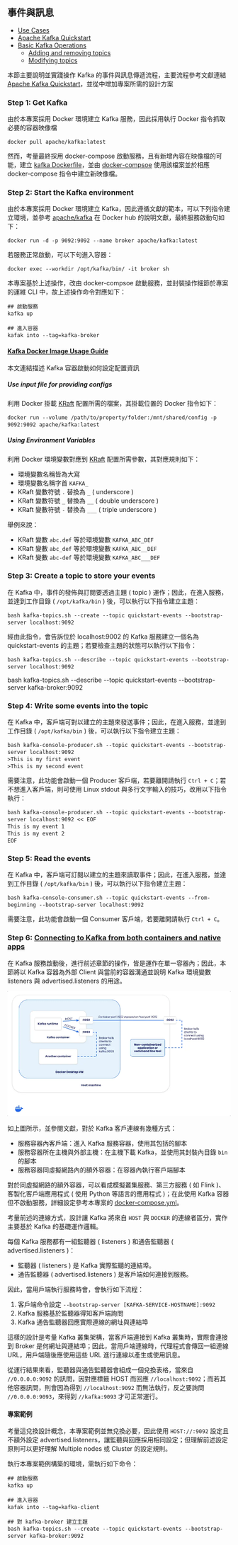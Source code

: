 ## 事件與訊息

+ [Use Cases](https://kafka.apache.org/uses)
+ [Apache Kafka Quickstart](https://kafka.apache.org/quickstart)
+ [Basic Kafka Operations](https://kafka.apache.org/documentation/#basic_ops)
    - [Adding and removing topics](https://kafka.apache.org/documentation/#basic_ops_add_topic)
    - [Modifying topics](https://kafka.apache.org/documentation/#basic_ops_modify_topic)

本節主要說明並實踐操作 Kafka 的事件與訊息傳遞流程，主要流程參考文獻連結 [Apache Kafka Quickstart](https://kafka.apache.org/quickstart)，並從中增加專案所需的設計方案

### Step 1: Get Kafka

由於本專案採用 Docker 環境建立 Kafka 服務，因此採用執行 Docker 指令抓取必要的容器映像檔

```
docker pull apache/kafka:latest
```

然而，考量最終採用 docker-compose 啟動服務，且有新增內容在映像檔的可能，建立 [kafka Dockerfile](../conf/docker/kafka/Dockerfile)，並由 [docker-compsoe](../conf/docker/docker-compose.yml) 使用該檔案並於相應 docker-compose 指令中建立新映像檔。

### Step 2: Start the Kafka environment

由於本專案採用 Docker 環境建立 Kafka，因此遵循文獻的範本，可以下列指令建立環境，並參考 [apache/kafka](https://hub.docker.com/r/apache/kafka) 在 Docker hub 的說明文獻，最終服務啟動句如下：

```
docker run -d -p 9092:9092 --name broker apache/kafka:latest
```

若服務正常啟動，可以下句進入容器：

```
docker exec --workdir /opt/kafka/bin/ -it broker sh
```

本專案基於上述操作，改由 docker-compsoe 啟動服務，並封裝操作細節於專案的運維 CLI 中，故上述操作命令對應如下：

```
## 啟動服務
kafka up

## 進入容器
kafak into --tag=kafka-broker
```

#### [Kafka Docker Image Usage Guide](https://github.com/apache/kafka/blob/trunk/docker/examples/README.md)

本文連結描述 Kafka 容器啟動如何設定配置資訊

##### Use input file for providing configs

利用 Docker 掛載 [KRaft](https://kafka.apache.org/documentation/#kraft) 配置所需的檔案，其掛載位置的 Docker 指令如下：

```
docker run --volume /path/to/property/folder:/mnt/shared/config -p 9092:9092 apache/kafka:latest
```

##### Using Environment Variables

利用 Docker 環境變數對應到 [KRaft](https://kafka.apache.org/documentation/#kraft) 配置所需參數，其對應規則如下：

+ 環境變數名稱皆為大寫
+ 環境變數名稱字首 ```KAFKA_```
+ KRaft 變數符號 ```.``` 替換為 ```_``` ( underscore )
+ KRaft 變數符號 ```_``` 替換為 ```__``` ( double underscore )
+ KRaft 變數符號 ```-``` 替換為 ```___``` ( triple underscore )

舉例來說：

+ KRaft 變數 ```abc.def``` 等於環境變數 ```KAFKA_ABC_DEF```
+ KRaft 變數 ```abc_def``` 等於環境變數 ```KAFKA_ABC__DEF```
+ KRaft 變數 ```abc-def``` 等於環境變數 ```KAFKA_ABC___DEF```

### Step 3: Create a topic to store your events

在 Kafka 中，事件的發佈與訂閱要透過主題 ( topic ) 運作；因此，在進入服務，並達到工作目錄 ( ```/opt/kafka/bin``` ) 後，可以執行以下指令建立主題：

```
bash kafka-topics.sh --create --topic quickstart-events --bootstrap-server localhost:9092
```

經由此指令，會告訴位於 localhost:9002 的 Kafka 服務建立一個名為 quickstart-events 的主題；若要檢查主題的狀態可以執行以下指令：

```
bash kafka-topics.sh --describe --topic quickstart-events --bootstrap-server localhost:9092
```

bash kafka-topics.sh --describe --topic quickstart-events --bootstrap-server kafka-broker:9092

### Step 4: Write some events into the topic

在 Kafka 中，客戶端可對以建立的主題來發送事件；因此，在進入服務，並達到工作目錄 ( ```/opt/kafka/bin``` ) 後，可以執行以下指令建立主題：

```
bash kafka-console-producer.sh --topic quickstart-events --bootstrap-server localhost:9092
>This is my first event
>This is my second event
```

需要注意，此功能會啟動一個 Producer 客戶端，若要離開請執行 ```Ctrl + C```；若不想進入客戶端，則可使用 Linux stdout 與多行文字輸入的技巧，改用以下指令執行：

```
bash kafka-console-producer.sh --topic quickstart-events --bootstrap-server localhost:9092 << EOF
This is my event 1
This is my event 2
EOF
```

### Step 5: Read the events

在 Kafka 中，客戶端可訂閱以建立的主題來讀取事件；因此，在進入服務，並達到工作目錄 ( ```/opt/kafka/bin``` ) 後，可以執行以下指令建立主題：

```
bash kafka-console-consumer.sh --topic quickstart-events --from-beginning --bootstrap-server localhost:9092
```

需要注意，此功能會啟動一個 Consumer 客戶端，若要離開請執行 ```Ctrl + C```。

### Step 6: [Connecting to Kafka from both containers and native apps](https://docs.docker.com/guides/kafka/#connecting-to-kafka-from-both-containers-and-native-apps)

在 Kafka 服務啟動後，進行前述章節的操作，皆是運作在單一容器內；因此，本節將以 Kafka 容器為外部 Client 與當前的容器溝通並說明 Kafka 環境變數 listeners 與 advertised.listeners 的用途。

![](./img/kafka-client-to-broker-connect.png)

如上圖所示，並參閱文獻，對於 Kafka 客戶連線有幾種方式：

+ 服務容器內客戶端：進入 Kafka 服務容器，使用其包括的腳本
+ 服務容器所在主機與外部主機：在主機下載 Kafka，並使用其封裝內目錄 ```bin``` 的腳本
+ 服務容器同虛擬網路內的額外容器：在容器內執行客戶端腳本

對於同虛擬網路的額外容器，可以看成模擬叢集服務、第三方服務 ( 如 Flink )、客製化客戶端應用程式 ( 使用 Python 等語言的應用程式 )；在此使用 Kafka 容器但不啟動服務，詳細設定參考本專案的 [docker-compose.yml](../conf/docker/docker-compose.yml)。

考量前述的連線方式，設計讓 Kafka 將來自 ```HOST``` 與 ```DOCKER``` 的連線者區分，實作主要基於 Kafka 的基礎運作邏輯。

每個 Kafka 服務都有一組監聽器 ( listeners ) 和通告監聽器 ( advertised.listeners )：

+ 監聽器 ( listeners ) 是 Kafka 實際監聽的連結埠。
+ 通告監聽器 ( advertised.listeners ) 是客戶端如何連接到服務。

因此，當用戶端執行服務時會，會執行如下流程：

1. 客戶端命令設定 ```--bootstrap-server [KAFKA-SERVICE-HOSTNAME]:9092```
2. Kafka 服務基於監聽器得知客戶端詢問
3. Kafka 通告監聽器回應實際連線的網址與連結埠

這樣的設計是考量 Kafka 叢集架構，當客戶端連接到 Kafka 叢集時，實際會連接到 Broker 是何網址與連結埠；因此，當用戶端連線時，代理程式會傳回一組連線 URL，用戶端隨後應使用這些 URL 進行連線以產生或使用訊息。

從運行結果來看，監聽器與通告監聽器會組成一個兌換表格，當來自 ```//0.0.0.0:9092``` 的訊問，因對應標籤 HOST 而回應 ```//localhost:9092```；而若其他容器訊問，則會因為得到 ```//localhost:9092``` 而無法執行，反之要詢問 ```//0.0.0.0:9093```，來得到 ```//kafka:9093``` 才可正常運行。

#### 專案範例

考量這兌換設計概念，本專案範例並無兌換必要，因此使用 ```HOST://:9092``` 設定且不額外設定 advertised.listeners，讓監聽與回應採用相同設定；但理解前述設定原則可以更好理解 Multiple nodes 或 Cluster 的設定規則。

執行本專案範例構築的環境，需執行如下命令：

```
## 啟動服務
kafka up

## 進入容器
kafak into --tag=kafka-client

## 對 kafka-broker 建立主題
bash kafka-topics.sh --create --topic quickstart-events --bootstrap-server kafka-broker:9092
```
